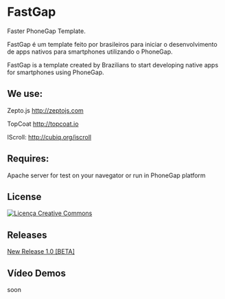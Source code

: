 FastGap
=======

Faster PhoneGap Template.

FastGap é um template feito por brasileiros para iniciar o desenvolvimento de apps nativos para smartphones utilizando o PhoneGap.

FastGap is a template created ​​by Brazilians to start developing native apps for smartphones using PhoneGap.


<h2>We use:</h2>

Zepto.js
http://zeptojs.com

TopCoat
http://topcoat.io

IScroll:
http://cubiq.org/iscroll

<h2>Requires:</h2>

Apache server for test on your navegator or run in PhoneGap platform

<h2>License</h2>

<a rel="license" href="http://creativecommons.org/licenses/by/3.0/deed.pt_BR"><img alt="Licença Creative Commons" style="border-width:0" src="http://i.creativecommons.org/l/by/3.0/88x31.png" /></a>

<h2>Releases</h2>

[New Release 1.0 [BETA]](https://github.com/GustavoCostaW/FastGap/releases/tag/1.0.0 "New Release 1.0 [BETA]")

<h2>Vídeo Demos</h2>

soon
